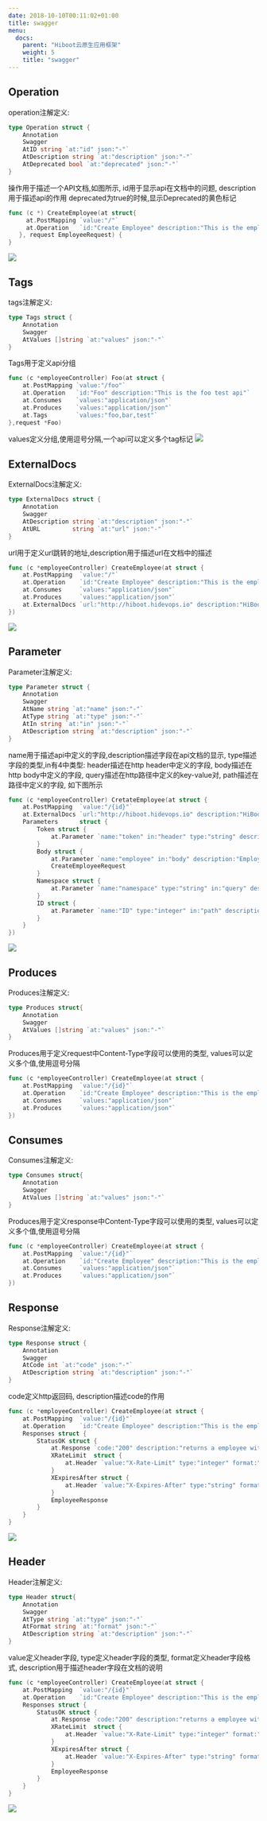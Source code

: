 ```yaml
---
date: 2018-10-10T00:11:02+01:00
title: swagger
menu:
  docs:
    parent: "Hiboot云原生应用框架"
    weight: 5
    title: "swagger"
---
```


## Operation
operation注解定义:
```go
type Operation struct {
	Annotation
	Swagger
	AtID string `at:"id" json:"-"`
	AtDescription string `at:"description" json:"-"`
	AtDeprecated bool `at:"deprecated" json:"-"`
}
```

操作用于描述一个API文档,如图所示,
id用于显示api在文档中的问题,
description用于描述api的作用
deprecated为true的时候,显示Deprecated的黄色标记
```go
func (c *) CreateEmployee(at struct{
     at.PostMapping `value:"/"`
     at.Operation   `id:"Create Employee" description:"This is the employee creation api" deprecated:"true"`
   }, request EmployeeRequest) {
}
```
![](images/operation.png)

## Tags
tags注解定义:
```go
type Tags struct {
	Annotation
	Swagger
	AtValues []string `at:"values" json:"-"`
}
```
Tags用于定义api分组
```go
func (c *employeeController) Foo(at struct {
	at.PostMapping `value:"/foo"`
	at.Operation   `id:"Foo" description:"This is the foo test api"`
	at.Consumes    `values:"application/json"`
	at.Produces    `values:"application/json"`
	at.Tags        `values:"foo,bar,test"`
},request *Foo)
```
values定义分组,使用逗号分隔,一个api可以定义多个tag标记
![](images/tags.png)

## ExternalDocs
ExternalDocs注解定义:
```go
type ExternalDocs struct {
	Annotation
	Swagger
	AtDescription string `at:"description" json:"-"`
	AtURL         string `at:"url" json:"-"`
}
```

url用于定义url跳转的地址,description用于描述url在文档中的描述
```go
func (c *employeeController) CreateEmployee(at struct {
	at.PostMapping  `value:"/"`
	at.Operation    `id:"Create Employee" description:"This is the employee creation api" deprecated:"true"`
	at.Consumes     `values:"application/json"`
	at.Produces     `values:"application/json"`
	at.ExternalDocs `url:"http://hiboot.hidevops.io" description:"HiBoot Official Site"`
})
```
![](images/externalDocs.png)

## Parameter
Parameter注解定义:
```go
type Parameter struct {
	Annotation
	Swagger
	AtName string `at:"name" json:"-"`
	AtType string `at:"type" json:"-"`
	AtIn string `at:"in" json:"-"`
	AtDescription string `at:"description" json:"-"`
}
```

name用于描述api中定义的字段,description描述字段在api文档的显示,
type描述字段的类型,in有4中类型:
header描述在http header中定义的字段,
body描述在http body中定义的字段,
query描述在http路径中定义的key-value对,
path描述在路径中定义的字段,
如下图所示
```go
func (c *employeeController) CretateEmployee(at struct {
	at.PostMapping  `value:"/{id}"`
	at.ExternalDocs `url:"http://hiboot.hidevops.io" description:"HiBoot Official Site"`
	Parameters      struct {
		Token struct {
			at.Parameter `name:"token" in:"header" type:"string" description:"JWT token (fake token - for demo only)"`
		}
		Body struct {
			at.Parameter `name:"employee" in:"body" description:"Employee request body" `
			CreateEmployeeRequest
		}
		Namespace struct {
			at.Parameter `name:"namespace" type:"string" in:"query" description:"namespace"`
		}
		ID struct {
			at.Parameter `name:"ID" type:"integer" in:"path" description:"代码仓库ID"`
		}
	}
})
```
![](images/params.png)

## Produces
Produces注解定义:
```go
type Produces struct{
	Annotation
	Swagger
	AtValues []string `at:"values" json:"-"`
}
```
Produces用于定义request中Content-Type字段可以使用的类型,
values可以定义多个值,使用逗号分隔
```go
func (c *employeeController) CreateEmployee(at struct {
	at.PostMapping  `value:"/{id}"`
	at.Operation    `id:"Create Employee" description:"This is the employee creation api" deprecated:"true"`
	at.Consumes     `values:"application/json"`
	at.Produces     `values:"application/json"`
})
```


## Consumes
Consumes注解定义:
```go
type Consumes struct{
	Annotation
	Swagger
	AtValues []string `at:"values" json:"-"`
}
```
Produces用于定义response中Content-Type字段可以使用的类型,
values可以定义多个值,使用逗号分隔
```go
func (c *employeeController) CreateEmployee(at struct {
	at.PostMapping  `value:"/{id}"`
	at.Operation    `id:"Create Employee" description:"This is the employee creation api" deprecated:"true"`
	at.Consumes     `values:"application/json"`
	at.Produces     `values:"application/json"`
})
```

## Response
Response注解定义:
```go
type Response struct {
	Annotation
	Swagger
	AtCode int `at:"code" json:"-"`
	AtDescription string `at:"description" json:"-"`
}
```

code定义http返回码,
description描述code的作用
```go
func (c *employeeController) CreateEmployee(at struct {
	at.PostMapping  `value:"/{id}"`
	at.Operation    `id:"Create Employee" description:"This is the employee creation api" deprecated:"true"`
	Responses struct {
		StatusOK struct {
			at.Response `code:"200" description:"returns a employee with ID"`
			XRateLimit  struct {
				at.Header `value:"X-Rate-Limit" type:"integer" format:"int32" description:"calls per hour allowed by the user"`
			}
			XExpiresAfter struct {
				at.Header `value:"X-Expires-After" type:"string" format:"date-time" description:"date in UTC when token expires"`
			}
			EmployeeResponse
		}
	}
}
```
![](images/response.png)

## Header
Header注解定义:
```go
type Header struct{
	Annotation
	Swagger
	AtType string `at:"type" json:"-"`
	AtFormat string `at:"format" json:"-"`
	AtDescription string `at:"description" json:"-"`
}
```

value定义header字段,
type定义header字段的类型,
format定义header字段格式,
description用于描述header字段在文档的说明
```go
func (c *employeeController) CreateEmployee(at struct {
	at.PostMapping  `value:"/{id}"`
	at.Operation    `id:"Create Employee" description:"This is the employee creation api" deprecated:"true"`
	Responses struct {
		StatusOK struct {
			at.Response `code:"200" description:"returns a employee with ID"`
			XRateLimit  struct {
				at.Header `value:"X-Rate-Limit" type:"integer" format:"int32" description:"calls per hour allowed by the user"`
			}
			XExpiresAfter struct {
				at.Header `value:"X-Expires-After" type:"string" format:"date-time" description:"date in UTC when token expires"`
			}
			EmployeeResponse
		}
	}
}
```
![](images/header.png)